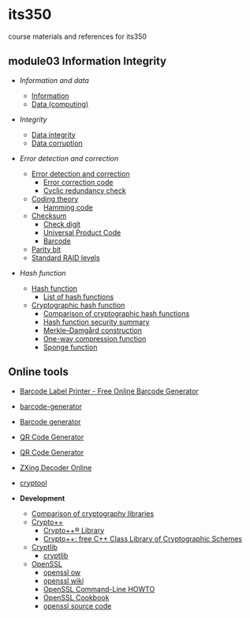 # its350
course materials and references for its350

## module03 Information Integrity

* _Information and data_
  * [Information](https://en.wikipedia.org/wiki/Information)
  * [Data (computing)](https://en.wikipedia.org/wiki/Data\_\(computing\))
* _Integrity_
  * [Data integrity](https://en.wikipedia.org/wiki/Data\_integrity)
  * [Data corruption](https://en.wikipedia.org/wiki/Data\_corruption)

* _Error detection and correction_
  * [Error detection and correction](https://en.wikipedia.org/wiki/Error\_detection\_and\_correction)
    * [Error correction code](https://en.wikipedia.org/wiki/Error\_correction\_code)
    * [Cyclic redundancy check](https://en.wikipedia.org/wiki/Cyclic\_redundancy\_check)
  * [Coding theory](https://en.wikipedia.org/wiki/Coding\_theory)
    * [Hamming code](https://en.wikipedia.org/wiki/Hamming\_code)
  * [Checksum](https://en.wikipedia.org/wiki/Checksum)
    * [Check digit](https://en.wikipedia.org/wiki/Check\_digit)
    * [Universal Product Code](https://en.wikipedia.org/wiki/Universal\_Product\_Code)
    * [Barcode](https://en.wikipedia.org/wiki/Barcode)
  * [Parity bit](https://en.wikipedia.org/wiki/Parity\_bit)
  * [Standard RAID levels](https://en.wikipedia.org/wiki/Standard\_RAID\_levels)

* _Hash function_
  * [Hash function](https://en.wikipedia.org/wiki/Hash\_function)
    * [List of hash functions](https://en.wikipedia.org/wiki/List\_of\_hash\_functions)
  * [Cryptographic hash function](https://en.wikipedia.org/wiki/Cryptographic\_hash\_function)
    * [Comparison of cryptographic hash functions](https://en.wikipedia.org/wiki/Comparison\_of\_cryptographic\_hash\_functions)
    * [Hash function security summary](https://en.wikipedia.org/wiki/Hash\_function\_security\_summary)
    * [Merkle–Damgård construction](https://en.wikipedia.org/wiki/Merkle%E2%80%93Damg%C3%A5rd\_construction)
    * [One-way compression function](https://en.wikipedia.org/wiki/One-way\_compression\_function)
    * [Sponge function](https://en.wikipedia.org/wiki/Sponge\_function)

## Online tools
* [Barcode Label Printer - Free Online Barcode Generator](https://www.barcodesinc.com/generator/index.php)
* [barcode-generator](http://www.barcode-generator.org/)
* [Barcode generator](http://online-barcode-generator.net/)
* [QR Code Generator](http://goqr.me/)
* [QR Code Generator](http://zxing.appspot.com/generator)
* [ZXing Decoder Online](https://zxing.org/w/decode.jspx)
* [cryptool](https://www.cryptool.org/en/)

* __Development__
  * [Comparison of cryptography libraries](https://en.wikipedia.org/wiki/Comparison\_of\_cryptography\_libraries)
  * [Crypto++](https://en.wikipedia.org/wiki/Crypto%2B%2B)
    * [Crypto++® Library](https://www.cryptopp.com/)
    * [Crypto++: free C++ Class Library of Cryptographic Schemes](https://github.com/weidai11/cryptopp)
  * [Cryptlib](https://en.wikipedia.org/wiki/Cryptlib)
    * [cryptlib](https://www.cs.auckland.ac.nz/~pgut001/cryptlib/)
  * [OpenSSL](https://en.wikipedia.org/wiki/OpenSSL)
    * [openssl ow](https://www.openssl.org/)
    * [openssl wiki](https://wiki.openssl.org/index.php/Main\_Page)
    * [OpenSSL Command-Line HOWTO](https://www.madboa.com/geek/openssl/)
    * [OpenSSL Cookbook](https://www.feistyduck.com/books/openssl-cookbook/)
    * [openssl source code](https://github.com/openssl/openssl)